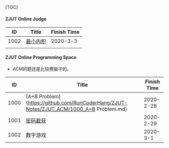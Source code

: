 [TOC]

#### ZJUT Online Judge

|  ID  |                                      Title                                      | Finish Time |
|------|---------------------------------------------------------------------------------|-------------|
| 1002 | [最小内积](https://github.com/RunCoderHang/ZJUT-Notes/ZJUT_OJ/1002_最小内积.md) | 2020-3-3    |
|      |                                                                                 |             |

#### ZJUT Online Programming Space  

* ACM的题还是比较费脑子的。

|  ID  |                                         Title                                          | Finish Time |
|------|----------------------------------------------------------------------------------------|-------------|
| 1000 | [A+B Problem](https://github.com/RunCoderHang/ZJUT-Notes/ZJUT_ACM/1000_A+B Problem.md) | 2020-2-28   |
| 1001 | [密码截获](https://github.com/RunCoderHang/ZJUT-Notes/ZJUT_ACM/1001_密码截获.md)       | 2020-2-29   |
| 1002 | 数字游戏                                                                               | 2020-3-1    |